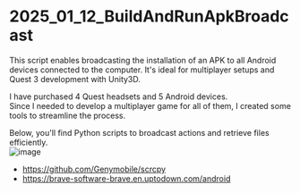 
# 2025_01_12_BuildAndRunApkBroadcast  

This script enables broadcasting the installation of an APK to all Android devices connected to the computer. It's ideal for multiplayer setups and Quest 3 development with Unity3D.  

I have purchased 4 Quest headsets and 5 Android devices.  
Since I needed to develop a multiplayer game for all of them, I created some tools to streamline the process.  

Below, you'll find Python scripts to broadcast actions and retrieve files efficiently.  
![image](https://github.com/user-attachments/assets/6ae8d2d0-b56d-49f9-91bf-083ccfad0599)



- https://github.com/Genymobile/scrcpy
- https://brave-software-brave.en.uptodown.com/android

